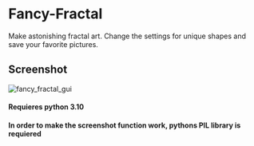# Fancy-Fractal
Make astonishing fractal art. Change the settings for unique shapes and save your favorite pictures. 


## Screenshot
![fancy_fractal_gui](https://user-images.githubusercontent.com/67221735/133667249-6b64d9ee-ee4c-4ec4-8d5f-9dab27446fa1.PNG)

#### Requieres python 3.10
#### In order to make the screenshot function work, pythons PIL library is requiered
